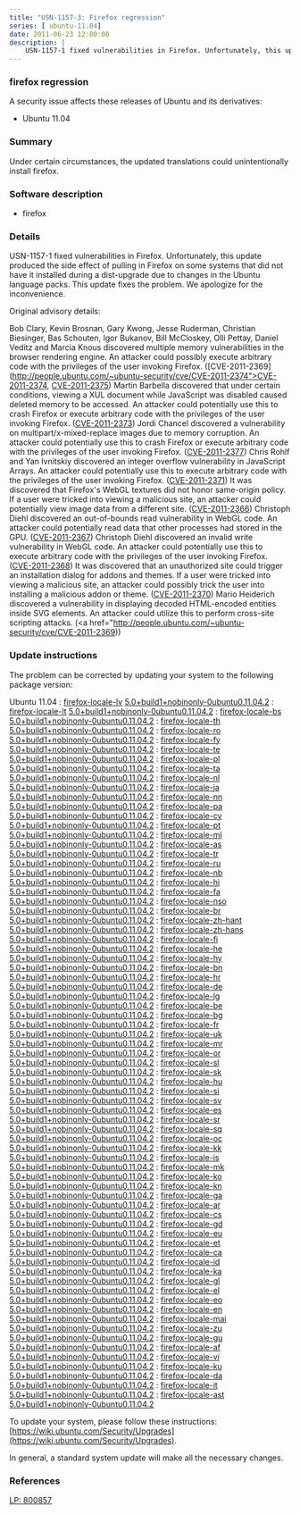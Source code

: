 ```yaml
---
title: "USN-1157-3: Firefox regression"
series: [ ubuntu-11.04]
date: 2011-06-23 12:00:00
description: |
    USN-1157-1 fixed vulnerabilities in Firefox. Unfortunately, this update produced the side effect of pulling in Firefox on some systems that did not have it installed during a dist-upgrade due to changes in the Ubuntu language packs. This update fixes the problem. We apologize for the inconvenience.
--- 
```

 
 


### firefox regression

A security issue affects these releases of Ubuntu and its derivatives:

* Ubuntu 11.04

### Summary

Under certain circumstances, the updated translations could unintentionally install firefox.

### Software description

* firefox 

### Details

USN-1157-1 fixed vulnerabilities in Firefox. Unfortunately, this update produced the side effect of pulling in Firefox on some systems that did not have it installed during a dist-upgrade due to changes in the Ubuntu language packs. This update fixes the problem. We apologize for the inconvenience.

Original advisory details:

 Bob Clary, Kevin Brosnan, Gary Kwong, Jesse Ruderman, Christian Biesinger, Bas Schouten, Igor Bukanov, Bill McCloskey, Olli Pettay, Daniel Veditz and Marcia Knous discovered multiple memory vulnerabilities in the browser rendering engine. An attacker could possibly execute arbitrary code with the privileges of the user invoking Firefox. ([CVE-2011-2369](http://people.ubuntu.com/~ubuntu-security/cve/CVE-2011-2374">CVE-2011-2374</a>, <a href="http://people.ubuntu.com/~ubuntu-security/cve/CVE-2011-2375">CVE-2011-2375</a>) Martin Barbella discovered that under certain conditions, viewing a XUL document while JavaScript was disabled caused deleted memory to be accessed. An attacker could potentially use this to crash Firefox or execute arbitrary code with the privileges of the user invoking Firefox. (<a href="http://people.ubuntu.com/~ubuntu-security/cve/CVE-2011-2373">CVE-2011-2373</a>) Jordi Chancel discovered a vulnerability on multipart/x-mixed-replace images due to memory corruption. An attacker could potentially use this to crash Firefox or execute arbitrary code with the privileges of the user invoking Firefox. (<a href="http://people.ubuntu.com/~ubuntu-security/cve/CVE-2011-2377">CVE-2011-2377</a>) Chris Rohlf and Yan Ivnitskiy discovered an integer overflow vulnerability in JavaScript Arrays. An attacker could potentially use this to execute arbitrary code with the privileges of the user invoking Firefox. (<a href="http://people.ubuntu.com/~ubuntu-security/cve/CVE-2011-2371">CVE-2011-2371</a>) It was discovered that Firefox&#39;s WebGL textures did not honor same-origin policy. If a user were tricked into viewing a malicious site, an attacker could potentially view image data from a different site. (<a href="http://people.ubuntu.com/~ubuntu-security/cve/CVE-2011-2366">CVE-2011-2366</a>) Christoph Diehl discovered an out-of-bounds read vulnerability in WebGL code. An attacker could potentially read data that other processes had stored in the GPU. (<a href="http://people.ubuntu.com/~ubuntu-security/cve/CVE-2011-2367">CVE-2011-2367</a>) Christoph Diehl discovered an invalid write vulnerability in WebGL code. An attacker could potentially use this to execute arbitrary code with the privileges of the user invoking Firefox. (<a href="http://people.ubuntu.com/~ubuntu-security/cve/CVE-2011-2368">CVE-2011-2368</a>) It was discovered that an unauthorized site could trigger an installation dialog for addons and themes. If a user were tricked into viewing a malicious site, an attacker could possibly trick the user into installing a malicious addon or theme. (<a href="http://people.ubuntu.com/~ubuntu-security/cve/CVE-2011-2370">CVE-2011-2370</a>) Mario Heiderich discovered a vulnerability in displaying decoded HTML-encoded entities inside SVG elements. An attacker could utilize this to perform cross-site scripting attacks. (<a href="http://people.ubuntu.com/~ubuntu-security/cve/CVE-2011-2369)) 

### Update instructions

The problem can be corrected by updating your system to the following package version:

Ubuntu 11.04
 : [firefox-locale-lv](https://launchpad.net/ubuntu/+source/firefox) <span> [5.0+build1+nobinonly-0ubuntu0.11.04.2](https://launchpad.net/ubuntu/+source/firefox/5.0+build1+nobinonly-0ubuntu0.11.04.2) </span> 
 : [firefox-locale-lt](https://launchpad.net/ubuntu/+source/firefox) <span> [5.0+build1+nobinonly-0ubuntu0.11.04.2](https://launchpad.net/ubuntu/+source/firefox/5.0+build1+nobinonly-0ubuntu0.11.04.2) </span> 
 : [firefox-locale-bs](https://launchpad.net/ubuntu/+source/firefox) <span> [5.0+build1+nobinonly-0ubuntu0.11.04.2](https://launchpad.net/ubuntu/+source/firefox/5.0+build1+nobinonly-0ubuntu0.11.04.2) </span> 
 : [firefox-locale-th](https://launchpad.net/ubuntu/+source/firefox) <span> [5.0+build1+nobinonly-0ubuntu0.11.04.2](https://launchpad.net/ubuntu/+source/firefox/5.0+build1+nobinonly-0ubuntu0.11.04.2) </span> 
 : [firefox-locale-ro](https://launchpad.net/ubuntu/+source/firefox) <span> [5.0+build1+nobinonly-0ubuntu0.11.04.2](https://launchpad.net/ubuntu/+source/firefox/5.0+build1+nobinonly-0ubuntu0.11.04.2) </span> 
 : [firefox-locale-fy](https://launchpad.net/ubuntu/+source/firefox) <span> [5.0+build1+nobinonly-0ubuntu0.11.04.2](https://launchpad.net/ubuntu/+source/firefox/5.0+build1+nobinonly-0ubuntu0.11.04.2) </span> 
 : [firefox-locale-te](https://launchpad.net/ubuntu/+source/firefox) <span> [5.0+build1+nobinonly-0ubuntu0.11.04.2](https://launchpad.net/ubuntu/+source/firefox/5.0+build1+nobinonly-0ubuntu0.11.04.2) </span> 
 : [firefox-locale-pl](https://launchpad.net/ubuntu/+source/firefox) <span> [5.0+build1+nobinonly-0ubuntu0.11.04.2](https://launchpad.net/ubuntu/+source/firefox/5.0+build1+nobinonly-0ubuntu0.11.04.2) </span> 
 : [firefox-locale-ta](https://launchpad.net/ubuntu/+source/firefox) <span> [5.0+build1+nobinonly-0ubuntu0.11.04.2](https://launchpad.net/ubuntu/+source/firefox/5.0+build1+nobinonly-0ubuntu0.11.04.2) </span> 
 : [firefox-locale-nl](https://launchpad.net/ubuntu/+source/firefox) <span> [5.0+build1+nobinonly-0ubuntu0.11.04.2](https://launchpad.net/ubuntu/+source/firefox/5.0+build1+nobinonly-0ubuntu0.11.04.2) </span> 
 : [firefox-locale-ja](https://launchpad.net/ubuntu/+source/firefox) <span> [5.0+build1+nobinonly-0ubuntu0.11.04.2](https://launchpad.net/ubuntu/+source/firefox/5.0+build1+nobinonly-0ubuntu0.11.04.2) </span> 
 : [firefox-locale-nn](https://launchpad.net/ubuntu/+source/firefox) <span> [5.0+build1+nobinonly-0ubuntu0.11.04.2](https://launchpad.net/ubuntu/+source/firefox/5.0+build1+nobinonly-0ubuntu0.11.04.2) </span> 
 : [firefox-locale-pa](https://launchpad.net/ubuntu/+source/firefox) <span> [5.0+build1+nobinonly-0ubuntu0.11.04.2](https://launchpad.net/ubuntu/+source/firefox/5.0+build1+nobinonly-0ubuntu0.11.04.2) </span> 
 : [firefox-locale-cy](https://launchpad.net/ubuntu/+source/firefox) <span> [5.0+build1+nobinonly-0ubuntu0.11.04.2](https://launchpad.net/ubuntu/+source/firefox/5.0+build1+nobinonly-0ubuntu0.11.04.2) </span> 
 : [firefox-locale-pt](https://launchpad.net/ubuntu/+source/firefox) <span> [5.0+build1+nobinonly-0ubuntu0.11.04.2](https://launchpad.net/ubuntu/+source/firefox/5.0+build1+nobinonly-0ubuntu0.11.04.2) </span> 
 : [firefox-locale-ml](https://launchpad.net/ubuntu/+source/firefox) <span> [5.0+build1+nobinonly-0ubuntu0.11.04.2](https://launchpad.net/ubuntu/+source/firefox/5.0+build1+nobinonly-0ubuntu0.11.04.2) </span> 
 : [firefox-locale-as](https://launchpad.net/ubuntu/+source/firefox) <span> [5.0+build1+nobinonly-0ubuntu0.11.04.2](https://launchpad.net/ubuntu/+source/firefox/5.0+build1+nobinonly-0ubuntu0.11.04.2) </span> 
 : [firefox-locale-tr](https://launchpad.net/ubuntu/+source/firefox) <span> [5.0+build1+nobinonly-0ubuntu0.11.04.2](https://launchpad.net/ubuntu/+source/firefox/5.0+build1+nobinonly-0ubuntu0.11.04.2) </span> 
 : [firefox-locale-ru](https://launchpad.net/ubuntu/+source/firefox) <span> [5.0+build1+nobinonly-0ubuntu0.11.04.2](https://launchpad.net/ubuntu/+source/firefox/5.0+build1+nobinonly-0ubuntu0.11.04.2) </span> 
 : [firefox-locale-nb](https://launchpad.net/ubuntu/+source/firefox) <span> [5.0+build1+nobinonly-0ubuntu0.11.04.2](https://launchpad.net/ubuntu/+source/firefox/5.0+build1+nobinonly-0ubuntu0.11.04.2) </span> 
 : [firefox-locale-hi](https://launchpad.net/ubuntu/+source/firefox) <span> [5.0+build1+nobinonly-0ubuntu0.11.04.2](https://launchpad.net/ubuntu/+source/firefox/5.0+build1+nobinonly-0ubuntu0.11.04.2) </span> 
 : [firefox-locale-fa](https://launchpad.net/ubuntu/+source/firefox) <span> [5.0+build1+nobinonly-0ubuntu0.11.04.2](https://launchpad.net/ubuntu/+source/firefox/5.0+build1+nobinonly-0ubuntu0.11.04.2) </span> 
 : [firefox-locale-nso](https://launchpad.net/ubuntu/+source/firefox) <span> [5.0+build1+nobinonly-0ubuntu0.11.04.2](https://launchpad.net/ubuntu/+source/firefox/5.0+build1+nobinonly-0ubuntu0.11.04.2) </span> 
 : [firefox-locale-br](https://launchpad.net/ubuntu/+source/firefox) <span> [5.0+build1+nobinonly-0ubuntu0.11.04.2](https://launchpad.net/ubuntu/+source/firefox/5.0+build1+nobinonly-0ubuntu0.11.04.2) </span> 
 : [firefox-locale-zh-hant](https://launchpad.net/ubuntu/+source/firefox) <span> [5.0+build1+nobinonly-0ubuntu0.11.04.2](https://launchpad.net/ubuntu/+source/firefox/5.0+build1+nobinonly-0ubuntu0.11.04.2) </span> 
 : [firefox-locale-zh-hans](https://launchpad.net/ubuntu/+source/firefox) <span> [5.0+build1+nobinonly-0ubuntu0.11.04.2](https://launchpad.net/ubuntu/+source/firefox/5.0+build1+nobinonly-0ubuntu0.11.04.2) </span> 
 : [firefox-locale-fi](https://launchpad.net/ubuntu/+source/firefox) <span> [5.0+build1+nobinonly-0ubuntu0.11.04.2](https://launchpad.net/ubuntu/+source/firefox/5.0+build1+nobinonly-0ubuntu0.11.04.2) </span> 
 : [firefox-locale-he](https://launchpad.net/ubuntu/+source/firefox) <span> [5.0+build1+nobinonly-0ubuntu0.11.04.2](https://launchpad.net/ubuntu/+source/firefox/5.0+build1+nobinonly-0ubuntu0.11.04.2) </span> 
 : [firefox-locale-hy](https://launchpad.net/ubuntu/+source/firefox) <span> [5.0+build1+nobinonly-0ubuntu0.11.04.2](https://launchpad.net/ubuntu/+source/firefox/5.0+build1+nobinonly-0ubuntu0.11.04.2) </span> 
 : [firefox-locale-bn](https://launchpad.net/ubuntu/+source/firefox) <span> [5.0+build1+nobinonly-0ubuntu0.11.04.2](https://launchpad.net/ubuntu/+source/firefox/5.0+build1+nobinonly-0ubuntu0.11.04.2) </span> 
 : [firefox-locale-hr](https://launchpad.net/ubuntu/+source/firefox) <span> [5.0+build1+nobinonly-0ubuntu0.11.04.2](https://launchpad.net/ubuntu/+source/firefox/5.0+build1+nobinonly-0ubuntu0.11.04.2) </span> 
 : [firefox-locale-de](https://launchpad.net/ubuntu/+source/firefox) <span> [5.0+build1+nobinonly-0ubuntu0.11.04.2](https://launchpad.net/ubuntu/+source/firefox/5.0+build1+nobinonly-0ubuntu0.11.04.2) </span> 
 : [firefox-locale-lg](https://launchpad.net/ubuntu/+source/firefox) <span> [5.0+build1+nobinonly-0ubuntu0.11.04.2](https://launchpad.net/ubuntu/+source/firefox/5.0+build1+nobinonly-0ubuntu0.11.04.2) </span> 
 : [firefox-locale-be](https://launchpad.net/ubuntu/+source/firefox) <span> [5.0+build1+nobinonly-0ubuntu0.11.04.2](https://launchpad.net/ubuntu/+source/firefox/5.0+build1+nobinonly-0ubuntu0.11.04.2) </span> 
 : [firefox-locale-bg](https://launchpad.net/ubuntu/+source/firefox) <span> [5.0+build1+nobinonly-0ubuntu0.11.04.2](https://launchpad.net/ubuntu/+source/firefox/5.0+build1+nobinonly-0ubuntu0.11.04.2) </span> 
 : [firefox-locale-fr](https://launchpad.net/ubuntu/+source/firefox) <span> [5.0+build1+nobinonly-0ubuntu0.11.04.2](https://launchpad.net/ubuntu/+source/firefox/5.0+build1+nobinonly-0ubuntu0.11.04.2) </span> 
 : [firefox-locale-uk](https://launchpad.net/ubuntu/+source/firefox) <span> [5.0+build1+nobinonly-0ubuntu0.11.04.2](https://launchpad.net/ubuntu/+source/firefox/5.0+build1+nobinonly-0ubuntu0.11.04.2) </span> 
 : [firefox-locale-mr](https://launchpad.net/ubuntu/+source/firefox) <span> [5.0+build1+nobinonly-0ubuntu0.11.04.2](https://launchpad.net/ubuntu/+source/firefox/5.0+build1+nobinonly-0ubuntu0.11.04.2) </span> 
 : [firefox-locale-or](https://launchpad.net/ubuntu/+source/firefox) <span> [5.0+build1+nobinonly-0ubuntu0.11.04.2](https://launchpad.net/ubuntu/+source/firefox/5.0+build1+nobinonly-0ubuntu0.11.04.2) </span> 
 : [firefox-locale-sl](https://launchpad.net/ubuntu/+source/firefox) <span> [5.0+build1+nobinonly-0ubuntu0.11.04.2](https://launchpad.net/ubuntu/+source/firefox/5.0+build1+nobinonly-0ubuntu0.11.04.2) </span> 
 : [firefox-locale-sk](https://launchpad.net/ubuntu/+source/firefox) <span> [5.0+build1+nobinonly-0ubuntu0.11.04.2](https://launchpad.net/ubuntu/+source/firefox/5.0+build1+nobinonly-0ubuntu0.11.04.2) </span> 
 : [firefox-locale-hu](https://launchpad.net/ubuntu/+source/firefox) <span> [5.0+build1+nobinonly-0ubuntu0.11.04.2](https://launchpad.net/ubuntu/+source/firefox/5.0+build1+nobinonly-0ubuntu0.11.04.2) </span> 
 : [firefox-locale-si](https://launchpad.net/ubuntu/+source/firefox) <span> [5.0+build1+nobinonly-0ubuntu0.11.04.2](https://launchpad.net/ubuntu/+source/firefox/5.0+build1+nobinonly-0ubuntu0.11.04.2) </span> 
 : [firefox-locale-sv](https://launchpad.net/ubuntu/+source/firefox) <span> [5.0+build1+nobinonly-0ubuntu0.11.04.2](https://launchpad.net/ubuntu/+source/firefox/5.0+build1+nobinonly-0ubuntu0.11.04.2) </span> 
 : [firefox-locale-es](https://launchpad.net/ubuntu/+source/firefox) <span> [5.0+build1+nobinonly-0ubuntu0.11.04.2](https://launchpad.net/ubuntu/+source/firefox/5.0+build1+nobinonly-0ubuntu0.11.04.2) </span> 
 : [firefox-locale-sr](https://launchpad.net/ubuntu/+source/firefox) <span> [5.0+build1+nobinonly-0ubuntu0.11.04.2](https://launchpad.net/ubuntu/+source/firefox/5.0+build1+nobinonly-0ubuntu0.11.04.2) </span> 
 : [firefox-locale-sq](https://launchpad.net/ubuntu/+source/firefox) <span> [5.0+build1+nobinonly-0ubuntu0.11.04.2](https://launchpad.net/ubuntu/+source/firefox/5.0+build1+nobinonly-0ubuntu0.11.04.2) </span> 
 : [firefox-locale-oc](https://launchpad.net/ubuntu/+source/firefox) <span> [5.0+build1+nobinonly-0ubuntu0.11.04.2](https://launchpad.net/ubuntu/+source/firefox/5.0+build1+nobinonly-0ubuntu0.11.04.2) </span> 
 : [firefox-locale-kk](https://launchpad.net/ubuntu/+source/firefox) <span> [5.0+build1+nobinonly-0ubuntu0.11.04.2](https://launchpad.net/ubuntu/+source/firefox/5.0+build1+nobinonly-0ubuntu0.11.04.2) </span> 
 : [firefox-locale-is](https://launchpad.net/ubuntu/+source/firefox) <span> [5.0+build1+nobinonly-0ubuntu0.11.04.2](https://launchpad.net/ubuntu/+source/firefox/5.0+build1+nobinonly-0ubuntu0.11.04.2) </span> 
 : [firefox-locale-mk](https://launchpad.net/ubuntu/+source/firefox) <span> [5.0+build1+nobinonly-0ubuntu0.11.04.2](https://launchpad.net/ubuntu/+source/firefox/5.0+build1+nobinonly-0ubuntu0.11.04.2) </span> 
 : [firefox-locale-ko](https://launchpad.net/ubuntu/+source/firefox) <span> [5.0+build1+nobinonly-0ubuntu0.11.04.2](https://launchpad.net/ubuntu/+source/firefox/5.0+build1+nobinonly-0ubuntu0.11.04.2) </span> 
 : [firefox-locale-kn](https://launchpad.net/ubuntu/+source/firefox) <span> [5.0+build1+nobinonly-0ubuntu0.11.04.2](https://launchpad.net/ubuntu/+source/firefox/5.0+build1+nobinonly-0ubuntu0.11.04.2) </span> 
 : [firefox-locale-ga](https://launchpad.net/ubuntu/+source/firefox) <span> [5.0+build1+nobinonly-0ubuntu0.11.04.2](https://launchpad.net/ubuntu/+source/firefox/5.0+build1+nobinonly-0ubuntu0.11.04.2) </span> 
 : [firefox-locale-ar](https://launchpad.net/ubuntu/+source/firefox) <span> [5.0+build1+nobinonly-0ubuntu0.11.04.2](https://launchpad.net/ubuntu/+source/firefox/5.0+build1+nobinonly-0ubuntu0.11.04.2) </span> 
 : [firefox-locale-cs](https://launchpad.net/ubuntu/+source/firefox) <span> [5.0+build1+nobinonly-0ubuntu0.11.04.2](https://launchpad.net/ubuntu/+source/firefox/5.0+build1+nobinonly-0ubuntu0.11.04.2) </span> 
 : [firefox-locale-gd](https://launchpad.net/ubuntu/+source/firefox) <span> [5.0+build1+nobinonly-0ubuntu0.11.04.2](https://launchpad.net/ubuntu/+source/firefox/5.0+build1+nobinonly-0ubuntu0.11.04.2) </span> 
 : [firefox-locale-eu](https://launchpad.net/ubuntu/+source/firefox) <span> [5.0+build1+nobinonly-0ubuntu0.11.04.2](https://launchpad.net/ubuntu/+source/firefox/5.0+build1+nobinonly-0ubuntu0.11.04.2) </span> 
 : [firefox-locale-et](https://launchpad.net/ubuntu/+source/firefox) <span> [5.0+build1+nobinonly-0ubuntu0.11.04.2](https://launchpad.net/ubuntu/+source/firefox/5.0+build1+nobinonly-0ubuntu0.11.04.2) </span> 
 : [firefox-locale-ca](https://launchpad.net/ubuntu/+source/firefox) <span> [5.0+build1+nobinonly-0ubuntu0.11.04.2](https://launchpad.net/ubuntu/+source/firefox/5.0+build1+nobinonly-0ubuntu0.11.04.2) </span> 
 : [firefox-locale-id](https://launchpad.net/ubuntu/+source/firefox) <span> [5.0+build1+nobinonly-0ubuntu0.11.04.2](https://launchpad.net/ubuntu/+source/firefox/5.0+build1+nobinonly-0ubuntu0.11.04.2) </span> 
 : [firefox-locale-ka](https://launchpad.net/ubuntu/+source/firefox) <span> [5.0+build1+nobinonly-0ubuntu0.11.04.2](https://launchpad.net/ubuntu/+source/firefox/5.0+build1+nobinonly-0ubuntu0.11.04.2) </span> 
 : [firefox-locale-gl](https://launchpad.net/ubuntu/+source/firefox) <span> [5.0+build1+nobinonly-0ubuntu0.11.04.2](https://launchpad.net/ubuntu/+source/firefox/5.0+build1+nobinonly-0ubuntu0.11.04.2) </span> 
 : [firefox-locale-el](https://launchpad.net/ubuntu/+source/firefox) <span> [5.0+build1+nobinonly-0ubuntu0.11.04.2](https://launchpad.net/ubuntu/+source/firefox/5.0+build1+nobinonly-0ubuntu0.11.04.2) </span> 
 : [firefox-locale-eo](https://launchpad.net/ubuntu/+source/firefox) <span> [5.0+build1+nobinonly-0ubuntu0.11.04.2](https://launchpad.net/ubuntu/+source/firefox/5.0+build1+nobinonly-0ubuntu0.11.04.2) </span> 
 : [firefox-locale-en](https://launchpad.net/ubuntu/+source/firefox) <span> [5.0+build1+nobinonly-0ubuntu0.11.04.2](https://launchpad.net/ubuntu/+source/firefox/5.0+build1+nobinonly-0ubuntu0.11.04.2) </span> 
 : [firefox-locale-mai](https://launchpad.net/ubuntu/+source/firefox) <span> [5.0+build1+nobinonly-0ubuntu0.11.04.2](https://launchpad.net/ubuntu/+source/firefox/5.0+build1+nobinonly-0ubuntu0.11.04.2) </span> 
 : [firefox-locale-zu](https://launchpad.net/ubuntu/+source/firefox) <span> [5.0+build1+nobinonly-0ubuntu0.11.04.2](https://launchpad.net/ubuntu/+source/firefox/5.0+build1+nobinonly-0ubuntu0.11.04.2) </span> 
 : [firefox-locale-gu](https://launchpad.net/ubuntu/+source/firefox) <span> [5.0+build1+nobinonly-0ubuntu0.11.04.2](https://launchpad.net/ubuntu/+source/firefox/5.0+build1+nobinonly-0ubuntu0.11.04.2) </span> 
 : [firefox-locale-af](https://launchpad.net/ubuntu/+source/firefox) <span> [5.0+build1+nobinonly-0ubuntu0.11.04.2](https://launchpad.net/ubuntu/+source/firefox/5.0+build1+nobinonly-0ubuntu0.11.04.2) </span> 
 : [firefox-locale-vi](https://launchpad.net/ubuntu/+source/firefox) <span> [5.0+build1+nobinonly-0ubuntu0.11.04.2](https://launchpad.net/ubuntu/+source/firefox/5.0+build1+nobinonly-0ubuntu0.11.04.2) </span> 
 : [firefox-locale-ku](https://launchpad.net/ubuntu/+source/firefox) <span> [5.0+build1+nobinonly-0ubuntu0.11.04.2](https://launchpad.net/ubuntu/+source/firefox/5.0+build1+nobinonly-0ubuntu0.11.04.2) </span> 
 : [firefox-locale-da](https://launchpad.net/ubuntu/+source/firefox) <span> [5.0+build1+nobinonly-0ubuntu0.11.04.2](https://launchpad.net/ubuntu/+source/firefox/5.0+build1+nobinonly-0ubuntu0.11.04.2) </span> 
 : [firefox-locale-it](https://launchpad.net/ubuntu/+source/firefox) <span> [5.0+build1+nobinonly-0ubuntu0.11.04.2](https://launchpad.net/ubuntu/+source/firefox/5.0+build1+nobinonly-0ubuntu0.11.04.2) </span> 
 : [firefox-locale-ast](https://launchpad.net/ubuntu/+source/firefox) <span> [5.0+build1+nobinonly-0ubuntu0.11.04.2](https://launchpad.net/ubuntu/+source/firefox/5.0+build1+nobinonly-0ubuntu0.11.04.2) </span> 

To update your system, please follow these instructions: [https://wiki.ubuntu.com/Security/Upgrades](https://wiki.ubuntu.com/Security/Upgrades).

In general, a standard system update will make all the necessary changes. 

### References

 
 [LP: 800857](https://launchpad.net/bugs/800857)
 

